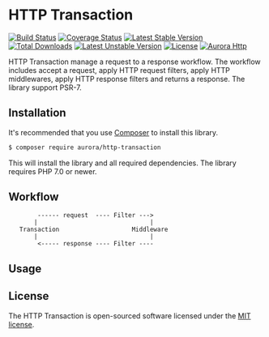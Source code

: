 HTTP Transaction
================
[![Build Status](https://travis-ci.org/aurorahttp/http-transaction.svg)](https://travis-ci.org/aurorahttp/http-transaction)
[![Coverage Status](https://coveralls.io/repos/github/aurorahttp/http-transaction/badge.svg?branch=master)](https://coveralls.io/github/aurorahttp/http-transaction?branch=master)
[![Latest Stable Version](https://poser.pugx.org/aurora/http-transaction/v/stable.svg)](https://packagist.org/packages/aurora/http-transaction)
[![Total Downloads](https://poser.pugx.org/aurora/http-transaction/downloads.svg)](https://packagist.org/packages/aurora/http-transaction) 
[![Latest Unstable Version](https://poser.pugx.org/aurora/http-transaction/v/unstable.svg)](https://packagist.org/packages/aurora/http-transaction)
[![License](https://poser.pugx.org/aurora/http-transaction/license.svg)](https://packagist.org/packages/aurora/http-transaction)
[![Aurora Http](https://img.shields.io/badge/Powered_by-Aurora_Http-green.svg?style=flat)](https://aurorahttp.com/)

HTTP Transaction manage a request to a response workflow. The workflow includes 
accept a request, apply HTTP request filters, apply HTTP middlewares, apply HTTP 
response filters and returns a response. The library support PSR-7.

Installation
------------
It's recommended that you use [Composer](https://getcomposer.org/) to install this library.

```bash
$ composer require aurora/http-transaction
```

This will install the library and all required dependencies. The library requires PHP 7.0 or newer.

Workflow
--------

```
        ------ request  ---- Filter --->       
       |                               |    
   Transaction                    Middleware 
       |                               |
        <----- response ---- Filter ---- 
 ```
 
Usage
-----

License
-------

The HTTP Transaction is open-sourced software licensed under the [MIT license](http://opensource.org/licenses/MIT).